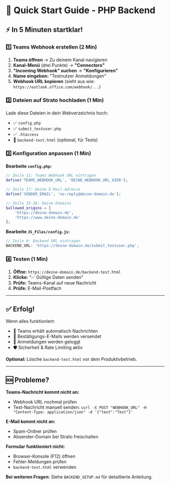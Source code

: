 # 🚀 Quick Start Guide - PHP Backend

## ⚡ In 5 Minuten startklar!

### 1️⃣ Teams Webhook erstellen (2 Min)

1. **Teams öffnen** → Zu deinem Kanal navigieren
2. **Kanal-Menü** (drei Punkte) → **"Connectors"**
3. **"Incoming Webhook" suchen** → **"Konfigurieren"**
4. **Name eingeben:** "Testnutzer Anmeldungen"
5. **Webhook URL kopieren** (sieht aus wie: `https://outlook.office.com/webhook/...`)

### 2️⃣ Dateien auf Strato hochladen (1 Min)

Lade diese Dateien in dein Webverzeichnis hoch:
- ✅ `config.php`
- ✅ `submit_testuser.php`
- ✅ `.htaccess`
- 🔧 `backend-test.html` (optional, für Tests)

### 3️⃣ Konfiguration anpassen (1 Min)

**Bearbeite `config.php`:**
```php
// Zeile 11: Teams Webhook URL eintragen
define('TEAMS_WEBHOOK_URL', 'DEINE_WEBHOOK_URL_HIER');

// Zeile 17: Deine E-Mail-Adresse
define('SENDER_EMAIL', 'no-reply@deine-domain.de');

// Zeile 33-36: Deine Domains
$allowed_origins = [
    'https://deine-domain.de',
    'https://www.deine-domain.de'
];
```

**Bearbeite `JS_Files/config.js`:**
```javascript
// Zeile 8: Backend URL eintragen
BACKEND_URL: 'https://deine-domain.de/submit_testuser.php',
```

### 4️⃣ Testen (1 Min)

1. **Öffne:** `https://deine-domain.de/backend-test.html`
2. **Klicke:** "✅ Gültige Daten senden"
3. **Prüfe:** Teams-Kanal auf neue Nachricht
4. **Prüfe:** E-Mail-Postfach

---

## ✅ Erfolg! 

Wenn alles funktioniert:
- 🎉 Teams erhält automatisch Nachrichten
- 📧 Bestätigungs-E-Mails werden versendet
- 📝 Anmeldungen werden geloggt
- 🛡️ Sicherheit & Rate Limiting aktiv

**Optional:** Lösche `backend-test.html` vor dem Produktivbetrieb.

---

## 🆘 Probleme?

**Teams-Nachricht kommt nicht an:**
- Webhook URL nochmal prüfen
- Test-Nachricht manuell senden: `curl -X POST "WEBHOOK_URL" -H "Content-Type: application/json" -d '{"text":"Test"}'`

**E-Mail kommt nicht an:**
- Spam-Ordner prüfen
- Absender-Domain bei Strato freischalten

**Formular funktioniert nicht:**
- Browser-Konsole (F12) öffnen
- Fehler-Meldungen prüfen
- `backend-test.html` verwenden

**Bei weiteren Fragen:** Siehe `BACKEND_SETUP.md` für detaillierte Anleitung.
